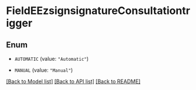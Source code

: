 # FieldEEzsignsignatureConsultationtrigger

## Enum


* `AUTOMATIC` (value: `"Automatic"`)

* `MANUAL` (value: `"Manual"`)


[[Back to Model list]](../README.md#documentation-for-models) [[Back to API list]](../README.md#documentation-for-api-endpoints) [[Back to README]](../README.md)


